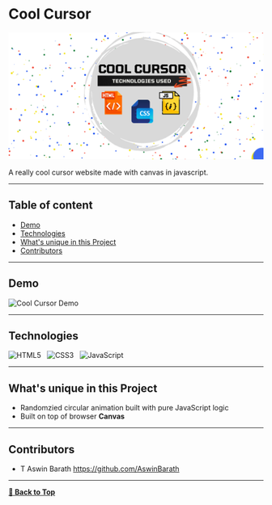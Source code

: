 # Cool Cursor

<p>
<img src="assets/Cool Cursor Cover Design.png" alt="Cool Cursor Cover Design" />
</p>

A really cool cursor website made with canvas in javascript.

---

## Table of content

- [Demo](#Demo)
- [Technologies](#Technologies)
- [What's unique in this Project](#whats-unique-in-this-project)
- [Contributors](#Contributors)

---

## Demo

<p>
<img src="assets/Cool Cursor Demo.gif" alt="Cool Cursor Demo" />
</p>

---

## Technologies

![HTML5](https://img.shields.io/badge/HTML5-E34F26?style=for-the-badge&logo=html5&logoColor=white)
&nbsp;
![CSS3](https://img.shields.io/badge/CSS3-1572B6?style=for-the-badge&logo=css3&logoColor=white)
&nbsp;
![JavaScript](https://img.shields.io/badge/JavaScript-323330?style=for-the-badge&logo=javascript&logoColor=F7DF1E)
&nbsp;

---

## What's unique in this Project

- Randomzied circular animation built with pure JavaScript logic
- Built on top of browser **Canvas**

---

## Contributors

- T Aswin Barath <https://github.com/AswinBarath>

---

[**🔼 Back to Top**](#Cool-cursor)
